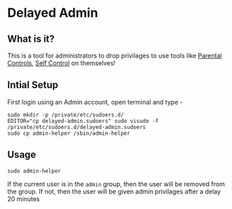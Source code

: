 # Delayed Admin

## What is it?
This is a tool for administrators to drop privilages to use tools like [Parental Controls](https://support.apple.com/kb/PH18571), [Self Control](http://selfcontrolapp.com) on themselves!

## Intial Setup

First login using an Admin account, open terminal and type -

```
sudo mkdir -p /private/etc/sudoers.d/
EDITOR="cp delayed-admin.sudoers" sudo visudo -f /private/etc/sudoers.d/delayed-admin.sudoers
sudo cp admin-helper /sbin/admin-helper
```

## Usage

```sudo admin-helper```

If the current user is in the `admin` group, then the user will be removed from the group. If not, then the user will be given admin privilages after a delay 20 minutes

